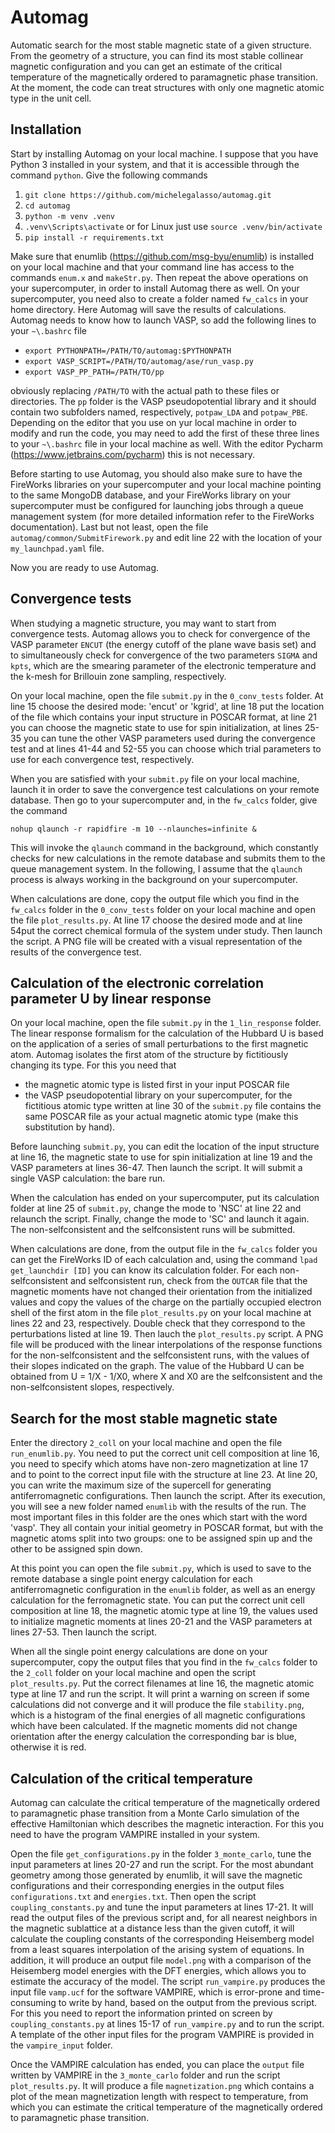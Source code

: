 # Automag
Automatic search for the most stable magnetic state of a
given structure. From the geometry of a structure, you can
find its most stable collinear magnetic configuration and
you can get an estimate of the critical temperature of the
magnetically ordered to paramagnetic phase transition.
At the moment, the code can treat structures with only
one magnetic atomic type in the unit cell.

## Installation
Start by installing Automag on your local machine.
I suppose that you have Python 3 installed in your system,
and that it is accessible through the command `python`.
Give the following commands

1.  `git clone https://github.com/michelegalasso/automag.git`
2.  `cd automag`
3.  `python -m venv .venv`
4.  `.venv\Scripts\activate` or for Linux just use `source .venv/bin/activate`
5.  `pip install -r requirements.txt`

Make sure that enumlib (https://github.com/msg-byu/enumlib)
is installed on your local machine and that your command
line has access to the commands `enum.x` and `makeStr.py`.
Then repeat the above operations on your supercomputer,
in order to install Automag there as well. On your
supercomputer, you need also to create a folder named
`fw_calcs` in your home directory. Here Automag will save
the results of calculations. Automag needs to know how to
launch VASP, so add the following lines to your `~\.bashrc`
file

- `export PYTHONPATH=/PATH/TO/automag:$PYTHONPATH`
- `export VASP_SCRIPT=/PATH/TO/automag/ase/run_vasp.py`
- `export VASP_PP_PATH=/PATH/TO/pp`

obviously replacing `/PATH/TO` with the actual path to these
files or directories. The `pp` folder is the VASP
pseudopotential library and it should contain two subfolders
named, respectively, `potpaw_LDA` and `potpaw_PBE`.
Depending on the editor that you use on yur local machine
in order to modify and run the code, you may need to add
the first of these three lines to your `~\.bashrc` file
in your local machine as well. With the editor Pycharm
(https://www.jetbrains.com/pycharm) this is not necessary.

Before starting to use Automag, you should also make sure
to have the FireWorks libraries on your supercomputer and
your local machine pointing to the same MongoDB database,
and your FireWorks library on your supercomputer must be
configured for launching jobs through a queue management
system (for more detailed information refer to the
FireWorks documentation). Last but not least, open the file
`automag/common/SubmitFirework.py` and edit line 22 with
the location of your `my_launchpad.yaml` file.

Now you are ready to use Automag.

## Convergence tests

When studying a magnetic structure, you may want to start
from convergence tests. Automag allows you to check for
convergence of the VASP parameter `ENCUT` (the energy cutoff
of the plane wave basis set) and to simultaneously check for
convergence of the two parameters `SIGMA` and `kpts`, which
are the smearing parameter of the electronic temperature
and the k-mesh for Brillouin zone sampling, respectively.

On your local machine, open the file `submit.py` in the
`0_conv_tests` folder. At line 15 choose the desired mode:
'encut' or 'kgrid', at line 18 put the location of the file
which contains your input structure in POSCAR format, at
line 21 you can choose the magnetic state to use for spin
initialization, at lines 25-35 you can tune the other VASP
parameters used during the convergence test and at lines
41-44 and 52-55 you can choose which trial parameters to
use for each convergence test, respectively.

When you are satisfied with your `submit.py` file on your
local machine, launch it in order to save the convergence
test calculations on your remote database. Then go to your
supercomputer and, in the `fw_calcs` folder, give the command

`nohup qlaunch -r rapidfire -m 10 --nlaunches=infinite &`

This will invoke the `qlaunch` command in the background,
which constantly checks for new calculations in the remote
database and submits them to the queue management system.
In the following, I assume that the `qlaunch` process is
always working in the background on your supercomputer.

When calculations are done, copy the output file which you
find in the `fw_calcs` folder in the `0_conv_tests` folder
on your local machine and open the file `plot_results.py`.
At line 17 choose the desired mode and at line 54put the
correct chemical formula of the system under study. Then
launch the script. A PNG file will be created with a visual
representation of the results of the convergence test.

## Calculation of the electronic correlation parameter U by linear response

On your local machine, open the file `submit.py` in the
`1_lin_response` folder. The linear response formalism for
the calculation of the Hubbard U is based on the application
of a series of small perturbations to the first magnetic
atom. Automag isolates the first atom of the structure by
fictitiously changing its type. For this you need that

- the magnetic atomic type is listed first in your input
POSCAR file
- the VASP pseudopotential library on your supercomputer,
for the fictitious atomic type written at line 30 of the
`submit.py` file contains the same POSCAR file as your
actual magnetic atomic type (make this substitution by hand).

Before launching `submit.py`, you can edit the location of
the input structure at line 16, the magnetic state to use
for spin initialization at line 19 and the VASP parameters
at lines 36-47. Then launch the script. It will submit a
single VASP calculation: the bare run.

When the calculation has ended on your supercomputer, put
its calculation folder at line 25 of `submit.py`, change
the mode to 'NSC' at line 22 and relaunch the script.
Finally, change the mode to 'SC' and launch it again.
The non-selfconsistent and the selfconsistent runs will
be submitted.

When calculations are done, from the output file in the
`fw_calcs` folder you can get the FireWorks ID of each
calculation and, using the command `lpad get_launchdir [ID]`
you can know its calculation folder. For each
non-selfconsistent and selfconsistent run, check from the
`OUTCAR` file that the magnetic moments have not changed
their orientation from the initialized values and copy the
values of the charge on the partially occupied electron
shell of the first atom in the file `plot_results.py` on
your local machine at lines 22 and 23, respectively. Double
check that they correspond to the perturbations listed at
line 19. Then lauch the `plot_results.py` script. A PNG
file will be produced with the linear interpolations of the
response functions for the non-selfconsistent and the
selfconsistent runs, with the values of their slopes
indicated on the graph. The value of the Hubbard U can be
obtained from U = 1/X - 1/X0, where X and X0 are the
selfconsistent and the non-selfconsistent slopes, respectively.

## Search for the most stable magnetic state

Enter the directory `2_coll` on your local machine and open
the file `run_enumlib.py`. You need to put the correct unit
cell composition at line 16, you need to specify which atoms
have non-zero magnetization at line 17 and to point to the
correct input file with the structure at line 23. At line 20,
you can write the maximum size of the supercell for generating
antiferromagnetic configurations. Then launch the script.
After its execution, you will see a new folder named `enumlib`
with the results of the run. The most important files in this
folder are the ones which start with the word 'vasp'. They all
contain your initial geometry in POSCAR format, but with the
magnetic atoms split into two groups: one to be assigned spin
up and the other to be assigned spin down.

At this point you can open the file `submit.py`, which is used
to save to the remote database a single point energy
calculation for each antiferromagnetic configuration in the
`enumlib` folder, as well as an energy calculation for the
ferromagnetic state. You can put the correct unit cell
composition at line 18, the magnetic atomic type at line 19,
the values used to initialize magnetic moments at lines 20-21
and the VASP parameters at lines 27-53. Then launch the script.

When all the single point energy calculations are done on
your supercomputer, copy the output files that you find in the
`fw_calcs` folder to the `2_coll` folder on your local machine
and open the script `plot_results.py`. Put the correct
filenames at line 16, the magnetic atomic type at line 17 and
run the script. It will print a warning on screen if some
calculations did not converge and it will produce the file
`stability.png`, which is a histogram of the final energies of
all magnetic configurations which have been calculated. If the
magnetic moments did not change orientation after the energy
calculation the corresponding bar is blue, otherwise it is red.

## Calculation of the critical temperature

Automag can calculate the critical temperature of the
magnetically ordered to paramagnetic phase transition from a
Monte Carlo simulation of the effective Hamiltonian which
describes the magnetic interaction. For this you need to have
the program VAMPIRE installed in your system.

Open the file `get_configurations.py` in the folder
`3_monte_carlo`, tune the input parameters at lines 20-27 and
run the script. For the most abundant geometry among those
generated by enumlib, it will save the magnetic configurations
and their corresponding energies in the output files
`configurations.txt` and `energies.txt`. Then open the script
`coupling_constants.py` and tune the input parameters at lines
17-21. It will read the output files of the previous script and,
for all nearest neighbors in the magnetic sublattice at a
distance less than the given cutoff, it will calculate the
coupling constants of the corresponding Heisemberg model from
a least squares interpolation of the arising system of
equations. In addition, it will produce an output file
`model.png` with a comparison of the Heisemberg model energies
with the DFT energies, which allows you to estimate the accuracy
of the model. The script `run_vampire.py` produces the input
file `vamp.ucf` for the software VAMPIRE, which is error-prone
and time-consuming to write by hand, based on the output from
the previous script. For this you need to report the
information printed on screen by `coupling_constants.py` at
lines 15-17 of `run_vampire.py` and to run the script.
A template of the other input files for the program VAMPIRE is
provided in the `vampire_input` folder.

Once the VAMPIRE calculation has ended, you can place the
`output` file written by VAMPIRE in the `3_monte_carlo` folder
and run the script `plot_results.py`. It will produce a file
`magnetization.png` which contains a plot of the mean
magnetization length with respect to temperature, from which
you can estimate the critical temperature of the magnetically
ordered to paramagnetic phase transition.
